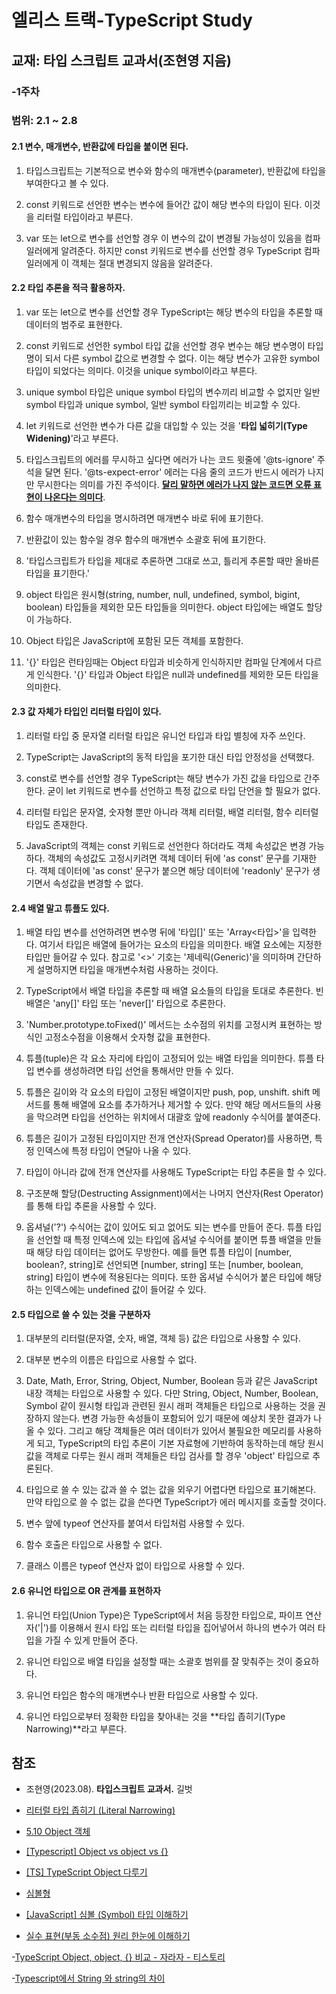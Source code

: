 # 엘리스 트랙-TypeScript Study

## 교재: 타입 스크립트 교과서(조현영 지음)
### -1주차

### 범위: 2.1 ~ 2.8

#### 2.1 변수, 매개변수, 반환값에 타입을 붙이면 된다.

1. 타입스크립트는 기본적으로 변수와 함수의 매개변수(parameter), 반환값에 타입을 부여한다고 볼 수 있다. 

2. const 키워드로 선언한 변수는 변수에 들어간 값이 해당 변수의 타입이 된다. 이것을 리터럴 타입이라고 부른다.

3. var 또는 let으로 변수를 선언할 경우 이 변수의 값이 변경될 가능성이 있음을 컴파일러에게 알려준다. 하지만 const 키워드로 변수를 선언할 경우  TypeScript 컴파일러에게 이 객체는 절대 변경되지 않음을 알려준다.

#### 2.2 타입 추론을 적극 활용하자.

1. var 또는 let으로 변수를 선언할 경우 TypeScript는 해당 변수의 타입을 추론할 때 데이터의 범주로 표현한다.

2. const 키워드로 선언한 symbol 타입 값을 선언할 경우 변수는 해당 변수명이 타입명이 되서 다른 symbol 값으로 변경할 수 없다. 이는 해당 변수가 고유한 symbol 타입이 되었다는 의미다. 이것을 unique symbol이라고 부른다.

3. unique symbol 타입은 unique symbol 타입의 변수끼리 비교할 수 없지만 일반 symbol 타입과 unique symbol, 일반 symbol 타입끼리는 비교할 수 있다.

4. let 키워드로 선언한 변수가 다른 값을 대입할 수 있는 것을 '**타입 넓히기(Type Widening)**'라고 부른다.

5. 타입스크립트의 에러를 무시하고 싶다면 에러가 나는 코드 윗줄에 '@ts-ignore' 주석을 달면 된다. '@ts-expect-error' 에러는 다음 줄의 코드가 반드시 에러가 나지만 무시한다는 의미를 가진 주석이다. <U>**달리 말하면 에러가 나지 않는 코드면 오류 표현이 나온다는 의미다**</U>.

6. 함수 매개변수의 타입을 명시하려면 매개변수 바로 뒤에 표기한다.

7. 반환값이 있는 함수일 경우 함수의 매개변수 소괄호 뒤에 표기한다.

8. '타입스크립트가 타입을 제대로 추론하면 그대로 쓰고, 틀리게 추론할 때만 올바른 타입을 표기한다.'

9. object 타입은 원시형(string, number, null, undefined, symbol, bigint, boolean) 타입들을 제외한 모든 타입들을 의미한다. object 타입에는 배열도 할당이 가능하다.

10. Object 타입은 JavaScript에 포함된 모든 객체를 포함한다.

11. '{}' 타입은 런타임때는 Object 타입과 비슷하게 인식하지만 컴파일 단계에서 다르게 인식한다. '{}' 타입과 Object 타입은 null과 undefined를 제외한 모든 타입을 의미한다.

#### 2.3 값 자체가 타입인 리터럴 타입이 있다.

1. 리터럴 타입 중 문자열 리터럴 타입은 유니언 타입과 타입 별칭에 자주 쓰인다.

2. TypeScript는 JavaScript의 동적 타입을 포기한 대신 타입 안정성을 선택했다.

3. const로 변수를 선언할 경우 TypeScript는 해당 변수가 가진 값을 타입으로 간주한다. 굳이 let 키워드로 변수를 선언하고 특정 값으로 타입 단언을 할 필요가 없다.

4. 리터럴 타입은 문자열, 숫자형 뿐만 아니라 객체 리터럴, 배열 리터럴, 함수 리터럴 타입도 존재한다.

5. JavaScript의 객체는 const 키워드로 선언한다 하더라도 객체 속성값은 변경 가능하다. 객체의 속성값도 고정시키려면 객체 데이터 뒤에 'as const' 문구를 기재한다. 객체 데이터에 'as const' 문구가 붙으면 해당 데이터에 'readonly' 문구가 생기면서 속성값을 변경할 수 없다.

#### 2.4 배열 말고 튜플도 있다.

1. 배열 타입 변수를 선언하려면 변수명 뒤에 '타입[]' 또는 'Array<타입>'을 입력한다. 여기서 타입은 배열에 들어가는 요소의 타입을 의미한다. 배열 요소에는 지정한 타입만 들어갈 수 있다. 참고로 '<>' 기호는 '제네릭(Generic)'을 의미하며 간단하게 설명하지면 타입을 매개변수처럼 사용하는 것이다.

2. TypeScript에서 배열 타입을 추론할 때 배열 요소들의 타입을 토대로 추론한다. 빈 배열은 'any[]' 타입 또는 'never[]' 타입으로 추론한다.

3. 'Number.prototype.toFixed()' 메서드는 소수점의 위치를 고정시켜 표현하는 방식인 고정소수점을 이용해서 숫자형 값을 표현한다.

4. 튜플(tuple)은 각 요소 자리에 타입이 고정되어 있는 배열 타입을 의미한다. 튜플 타입 변수를 생성하려면 타입 선언을 통해서만 만들 수 있다.

5. 튜플은 길이와 각 요소의 타입이 고정된 배열이지만 push, pop, unshift. shift 메서드를 통해 배열에 요소를 추가하거나 제거할 수 있다. 만약 해당 메서드들의 사용을 막으려면 타입을 선언하는 위치에서 대괄호 앞에 readonly 수식어를 붙여준다.

6. 튜플은 길이가 고정된 타입이지만 전개 연산자(Spread Operator)를 사용하면, 특정 인덱스에 특정 타입이 연달아 나올 수 있다.

7. 타입이 아니라 값에 전개 연산자를 사용해도 TypeScript는 타입 추론을 할 수 있다.

8. 구조분해 할당(Destructing Assignment)에서는 나머지 연산자(Rest Operator)를 통해 타입 추론을 사용할 수 있다.

9. 옵셔널('?') 수식어는 값이 있어도 되고 없어도 되는 변수를 만들어 준다. 튜플 타입을 선언할 때 특정 인덱스에 있는 타입에 옵셔널 수식어를 붙이면 튜플 배열을 만들 때 해당 타입 데이터는 없어도 무방한다. 예를 들면 튜플 타입이 [number, boolean?, string]로 선언되면 [number, string] 또는 [number, boolean, string] 타입이 변수에 적용된다는 의미다. 또한 옵셔널 수식어가 붙은 타입에 해당하는 인덱스에는 undefined 값이 들어갈 수 있다.

#### 2.5 타입으로 쓸 수 있는 것을 구분하자

1. 대부분의 리터럴(문자열, 숫자, 배열, 객체 등) 값은 타입으로 사용할 수 있다.

2. 대부분 변수의 이름은 타입으로 사용할 수 없다.

3. Date, Math, Error, String, Object, Number, Boolean 등과 같은 JavaScript 내장 객체는 타입으로 사용할 수 있다. 다만 String, Object, Number, Boolean, Symbol 같이 원시형 타입과 관련된 원시 래퍼 객체들은 타입으로 사용하는 것을 권장하지 않는다. 변경 가능한 속성들이 포함되어 있기 때문에 예상치 못한 결과가 나올 수 있다. 그리고 해당 객체들은 여러 데이터가 있어서 불필요한 메모리를 사용하게 되고, TypeScript의 타입 추론이 기본 자료형에 기반하여 동작하는데 해당 원시 값을 객체로 다루는 원시 래퍼 객체들은 타입 검사를 할 경우 'object' 타입으로 추론된다.

4. 타입으로 쓸 수 있는 값과 쓸 수 없는 값을 외우기 어렵다면 타입으로 표기해본다. 만약 타입으로 쓸 수 없는 값을 쓴다면 TypeScript가 에러 메시지를 호출할 것이다.

5. 변수 앞에 typeof 연산자를 붙여서 타입처럼 사용할 수 있다.

6. 함수 호출은 타입으로 사용할 수 없다.

7. 클래스 이름은 typeof 연산자 없이 타입으로 사용할 수 있다.

#### 2.6 유니언 타입으로 OR 관계를 표현하자

1. 유니언 타입(Union Type)은 TypeScript에서 처음 등장한 타입으로, 파이프 연산자('|')를 이용해서 원시 타입 또는 리터럴 타입을 집어넣어서 하나의 변수가 여러 타입을 가질 수 있게 만들어 준다.

2. 유니언 타입으로 배열 타입을 설정할 때는 소괄호 범위를 잘 맞춰주는 것이 중요하다.

3. 유니언 타입은 함수의 매개변수나 반환 타입으로 사용할 수 있다.

4. 유니언 타입으로부터 정확한 타입을 찾아내는 것을 **타입 좁히기(Type Narrowing)**라고 부른다.

## 참조

- 조현영(2023.08). **타입스크립트 교과서.** 길벗

- [리터럴 타입 좁히기 (Literal Narrowing)](https://typescript-kr.github.io/pages/literal-types.html)

- [5.10 Object 객체](https://poiemaweb.com/js-object)

- [[Typescript] Object vs object vs {}](https://velog.io/@njh7799/typescript-Object-vs-object-vs-)

- [[TS] TypeScript Object 다루기](https://muhly.tistory.com/139)

- [심볼형](https://ko.javascript.info/symbol)

- [[JavaScript] 심볼 (Symbol) 타입 이해하기](https://it-eldorado.tistory.com/149)

- [실수 표현(부동 소수점) 원리 한눈에 이해하기](https://inpa.tistory.com/entry/JAVA-%E2%98%95-%EC%8B%A4%EC%88%98-%ED%91%9C%ED%98%84%EB%B6%80%EB%8F%99-%EC%86%8C%EC%88%98%EC%A0%90-%EC%9B%90%EB%A6%AC-%ED%95%9C%EB%88%88%EC%97%90-%EC%9D%B4%ED%95%B4%ED%95%98%EA%B8%B0#%EA%B3%A0%EC%A0%95_%EC%86%8C%EC%88%98%EC%A0%90_%EB%B0%A9%EC%8B%9D)

-[TypeScript Object, object, {} 비교 - 자라자 - 티스토리](https://zaraza.tistory.com/74)

-[Typescript에서 String 와 string의 차이](https://heewon26.tistory.com/375)